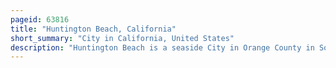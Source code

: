 ```yaml
---
pageid: 63816
title: "Huntington Beach, California"
short_summary: "City in California, United States"
description: "Huntington Beach is a seaside City in Orange County in Southern California, United States. The city is named after American businessman Henry E. Huntington. The Population was 198711 as of the 2020 Census making it the fourth most populous City in orange County the most populous Beach City in orange County and the seventh most populous City in los angeles-long Beach-Anaheim ca. Located 35 Miles southeast of Downtown Los Angeles, it is bordered by Bolsa Chica Basin State Marine Conservation Area on the West, the Pacific Ocean on the Southwest, by Seal Beach on the northwest, by Westminster on the North, by Fountain Valley on the Northeast, by Costa Mesa on the East, and by Newport Beach on the Southeast."
---
```

